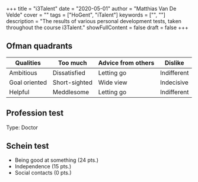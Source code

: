 +++
title = "i3Talent"
date = "2020-05-01"
author = "Matthias Van De Velde"
cover = ""
tags = ["HoGent", "iTalent"]
keywords = ["", ""]
description = "The results of various personal development tests, taken throughout the course i3Talent."
showFullContent = false
draft = false
+++

## Ofman quadrants

| Qualities     | Too much      | Advice from others | Dislike     |
| ---           | ---           | ---                | ---         |
| Ambitious     | Dissatisfied  | Letting go         | Indifferent |
| Goal oriented | Short-sighted | Wide view          | Indecisive  |
| Helpful       | Meddlesome    | Letting go         | Indifferent |

## Profession test

Type: Doctor

## Schein test

* Being good at something (24 pts.)
* Independence (15 pts.)
* Social contacts (0 pts.)
